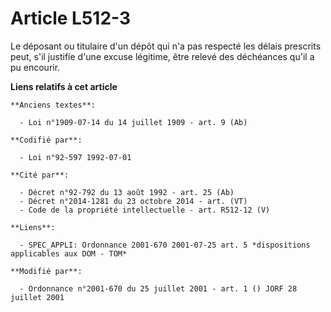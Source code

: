 # Article L512-3

Le déposant ou titulaire d'un dépôt qui n'a pas respecté les délais prescrits peut, s'il justifie d'une excuse légitime, être
relevé des déchéances qu'il a pu encourir.

**Liens relatifs à cet article**

	**Anciens textes**:

	  - Loi n°1909-07-14 du 14 juillet 1909 - art. 9 (Ab)

	**Codifié par**:

	  - Loi n°92-597 1992-07-01

	**Cité par**:

	  - Décret n°92-792 du 13 août 1992 - art. 25 (Ab)
	  - Décret n°2014-1281 du 23 octobre 2014 - art. (VT)
	  - Code de la propriété intellectuelle - art. R512-12 (V)

	**Liens**:

	  - SPEC_APPLI: Ordonnance 2001-670 2001-07-25 art. 5 *dispositions applicables aux DOM - TOM*

	**Modifié par**:

	  - Ordonnance n°2001-670 du 25 juillet 2001 - art. 1 () JORF 28 juillet 2001
